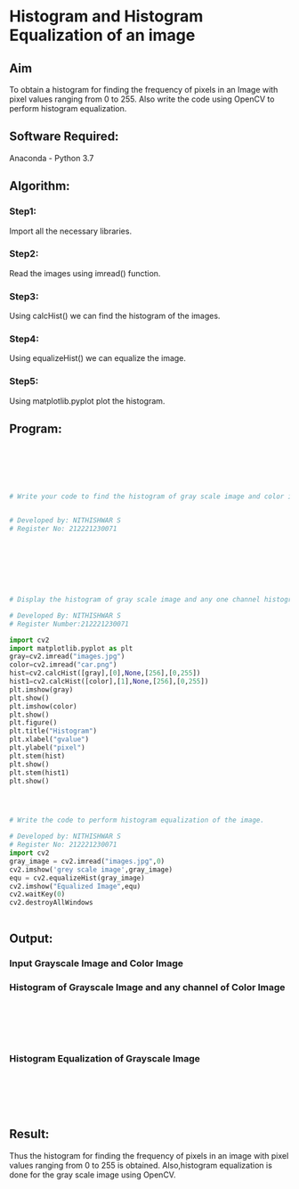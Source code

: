 # Histogram and Histogram Equalization of an image
## Aim
To obtain a histogram for finding the frequency of pixels in an Image with pixel values ranging from 0 to 255. Also write the code using OpenCV to perform histogram equalization.

## Software Required:
Anaconda - Python 3.7

## Algorithm:
### Step1:
Import all the necessary libraries.

### Step2:
Read the images using imread() function.

### Step3:
Using calcHist() we can find the histogram of the images.

### Step4:
Using equalizeHist() we can equalize the image.

### Step5:

Using matplotlib.pyplot plot the histogram.
## Program:
```python




 

# Write your code to find the histogram of gray scale image and color image channels.


# Developed by: NITHISHWAR S
# Register No: 212221230071








# Display the histogram of gray scale image and any one channel histogram from color image

# Developed By: NITHISHWAR S
# Register Number:212221230071

import cv2
import matplotlib.pyplot as plt
gray=cv2.imread("images.jpg")
color=cv2.imread("car.png")
hist=cv2.calcHist([gray],[0],None,[256],[0,255])
hist1=cv2.calcHist([color],[1],None,[256],[0,255])
plt.imshow(gray)
plt.show()
plt.imshow(color)
plt.show()
plt.figure()
plt.title("Histogram")
plt.xlabel("gvalue")
plt.ylabel("pixel")
plt.stem(hist)
plt.show()
plt.stem(hist1)
plt.show()




# Write the code to perform histogram equalization of the image. 

# Developed by: NITHISHWAR S
# Register No: 212221230071
import cv2
gray_image = cv2.imread("images.jpg",0)
cv2.imshow('grey scale image',gray_image)
equ = cv2.equalizeHist(gray_image)
cv2.imshow("Equalized Image",equ)
cv2.waitKey(0)
cv2.destroyAllWindows 



```
## Output:
### Input Grayscale Image and Color Image





### Histogram of Grayscale Image and any channel of Color Image
<br>
<br>
<br>
<br>

### Histogram Equalization of Grayscale Image
<br>
<br>
<br>
<br>

## Result: 
Thus the histogram for finding the frequency of pixels in an image with pixel values ranging from 0 to 255 is obtained. Also,histogram equalization is done for the gray scale image using OpenCV.
